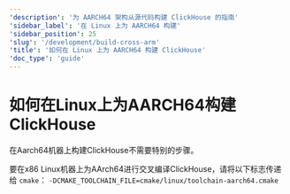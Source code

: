 ```yaml
---
'description': '为 AARCH64 架构从源代码构建 ClickHouse 的指南'
'sidebar_label': '在 Linux 上为 AARCH64 构建'
'sidebar_position': 25
'slug': '/development/build-cross-arm'
'title': '如何在 Linux 上为 AARCH64 构建 ClickHouse'
'doc_type': 'guide'
---
```



# 如何在Linux上为AARCH64构建ClickHouse

在Aarch64机器上构建ClickHouse不需要特别的步骤。

要在x86 Linux机器上为AArch64进行交叉编译ClickHouse，请将以下标志传递给 `cmake`： `-DCMAKE_TOOLCHAIN_FILE=cmake/linux/toolchain-aarch64.cmake`
